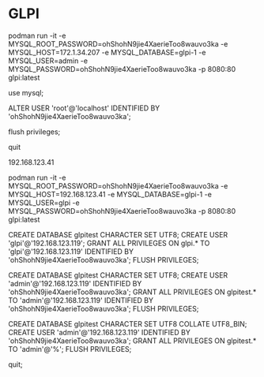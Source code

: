 # GLPI


podman run -it -e MYSQL_ROOT_PASSWORD=ohShohN9jie4XaerieToo8wauvo3ka -e MYSQL_HOST=172.1.34.207 -e MYSQL_DATABASE=glpi-1 -e MYSQL_USER=admin -e MYSQL_PASSWORD=ohShohN9jie4XaerieToo8wauvo3ka -p 8080:80 glpi:latest


use mysql;

ALTER USER 'root'@'localhost' IDENTIFIED BY 'ohShohN9jie4XaerieToo8wauvo3ka';

flush privileges;

quit


192.168.123.41


podman run -it -e MYSQL_ROOT_PASSWORD=ohShohN9jie4XaerieToo8wauvo3ka -e MYSQL_HOST=192.168.123.41 -e MYSQL_DATABASE=glpi-1 -e MYSQL_USER=glpi -e MYSQL_PASSWORD=ohShohN9jie4XaerieToo8wauvo3ka -p 8080:80 glpi:latest


CREATE DATABASE glpitest CHARACTER SET UTF8;
CREATE USER 'glpi'@'192.168.123.119';
GRANT ALL PRIVILEGES ON glpi.* TO 'glpi'@'192.168.123.119' IDENTIFIED BY 'ohShohN9jie4XaerieToo8wauvo3ka';
FLUSH PRIVILEGES;

CREATE DATABASE glpitest CHARACTER SET UTF8;
CREATE USER 'admin'@'192.168.123.119' IDENTIFIED BY 'ohShohN9jie4XaerieToo8wauvo3ka';
GRANT ALL PRIVILEGES ON glpitest.* TO 'admin'@'192.168.123.119' IDENTIFIED BY 'ohShohN9jie4XaerieToo8wauvo3ka';
FLUSH PRIVILEGES;



CREATE DATABASE glpitest CHARACTER SET UTF8 COLLATE UTF8_BIN;
CREATE USER 'admin'@'192.168.123.119' IDENTIFIED BY 'ohShohN9jie4XaerieToo8wauvo3ka';
GRANT ALL PRIVILEGES ON glpitest.* TO 'admin'@'%';
FLUSH PRIVILEGES;

quit;

